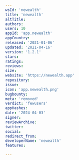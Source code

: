 ```yaml
---
wsId: 'newealth'
title: 'newealth'
altTitle: 
authors: 
users: 10
appId: 'app.newealth'
appCountry: 
released: '2021-01-06'
updated: '2021-04-16'
version: '1.2.1'
stars: 
ratings: 
reviews: 
size: 
website: 'https://newealth.app'
repository: 
issue: 
icon: 'app.newealth.png'
bugbounty: 
meta: 'removed'
verdict: 'fewusers'
appHashes: 
date: '2024-04-03'
signer: 
reviewArchive: 
twitter: 
social: 
redirect_from: 
developerName: 'newealth'
features: 

---
```


